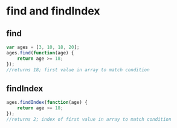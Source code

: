 # find and findIndex

## find

```javascript
var ages = [3, 10, 18, 20];
ages.find(function(age) {
    return age >= 18;
});
//returns 18; first value in array to match condition
```

## findIndex

```javascript
ages.findIndex(function(age) {
    return age >= 18;
});
//returns 2; index of first value in array to match condition
```
